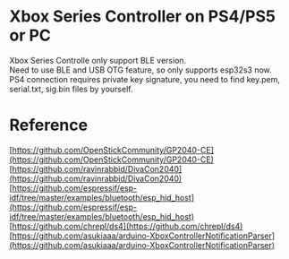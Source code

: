 # Xbox Series Controller on PS4/PS5 or PC

Xbox Series Controlle only support BLE version.<br>
Need to use BLE and USB OTG feature, so only supports esp32s3 now.<br>
PS4 connection requires private key signature, you need to find key.pem, serial.txt, sig.bin files by yourself.<br>


# Reference

[https://github.com/OpenStickCommunity/GP2040-CE](https://github.com/OpenStickCommunity/GP2040-CE)<br>
[https://github.com/ravinrabbid/DivaCon2040](https://github.com/ravinrabbid/DivaCon2040)<br>
[https://github.com/espressif/esp-idf/tree/master/examples/bluetooth/esp_hid_host](https://github.com/espressif/esp-idf/tree/master/examples/bluetooth/esp_hid_host)<br>
[https://github.com/chrepl/ds4](https://github.com/chrepl/ds4)<br>
[https://github.com/asukiaaa/arduino-XboxControllerNotificationParser](https://github.com/asukiaaa/arduino-XboxControllerNotificationParser)<br>
